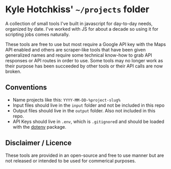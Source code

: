 # Kyle Hotchkiss' `~/projects` folder

A collection of small tools I've built in javascript for day-to-day needs, organized by date. I've worked with JS for about a decade so using it for scripting jobs comes naturally.

These tools are free to use but most require a Google API key with the Maps API enabled and others are scraper-like tools that have been given generalized names and require some technical know-how to grab API responses or API routes in order to use. Some tools may no longer work as their purpose has been succeeded by other tools or their API calls are now broken.

## Conventions

* Name projects like this: `YYYY-MM-DD-%project-slug%`
* Input files should live in the `input` folder and not be included in this repo
* Output files should live in the `output` folder. Also not included in this repo.
* API Keys should live in `.env`, which is `.gitignore`d and should be loaded with the [dotenv](https://www.npmjs.com/package/dotenv) package.

## Disclaimer / Licence

These tools are provided in an open-source and free to use manner but are not released or intended to be used for commerical purposes. 
